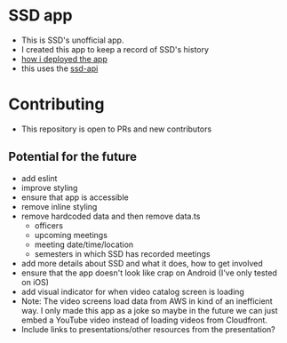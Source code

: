 # SSD app

- This is SSD's unofficial app.
- I created this app to keep a record of SSD's history
- [how i deployed the app](Expo.md)
- this uses the [ssd-api](https://github.com/ericnavar/ssd-api)

# Contributing

- This repository is open to PRs and new contributors

## Potential  for the future

- add eslint
- improve styling
- ensure that app is accessible
- remove inline styling
- remove hardcoded data and then remove data.ts
  - officers
  - upcoming meetings
  - meeting date/time/location
  - semesters in which SSD has recorded meetings
- add more details about SSD and what it does, how to get involved
- ensure that the app doesn't look like crap on Android (I've only tested on iOS)
- add visual indicator for when video catalog screen is loading
- Note: The video screens load data from AWS in kind of an inefficient way. I only made this app as a joke so maybe in the future we can just embed a YouTube video instead of loading videos from Cloudfront.
- Include links to presentations/other resources from the presentation?
